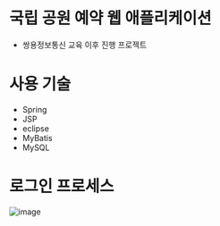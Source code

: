 # 국립 공원 예약 웹 애플리케이션

- 쌍용정보통신 교육 이후 진행 프로젝트


# 사용 기술

- Spring
- JSP
- eclipse
- MyBatis
- MySQL


# 로그인 프로세스

![image](https://user-images.githubusercontent.com/93368832/177740014-27dddcb5-4474-4239-836d-1f3f4281bba9.png)
